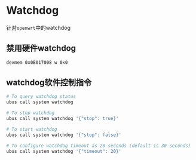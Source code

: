 # Watchdog

针对`openwrt`中的watchdog

## 禁用硬件watchdog

``` sh
devmem 0x0B017008 w 0x0
```

## watchdog软件控制指令

``` sh
# To query watchdog status
ubus call system watchdog

# To stop watchdog
ubus call system watchdog '{"stop": true}'

# To start watchdog
ubus call system watchdog '{"stop": false}'

# To configure watchdog timeout as 20 seconds (default is 30 seconds)
ubus call system watchdog '{"timeout": 20}'
```
